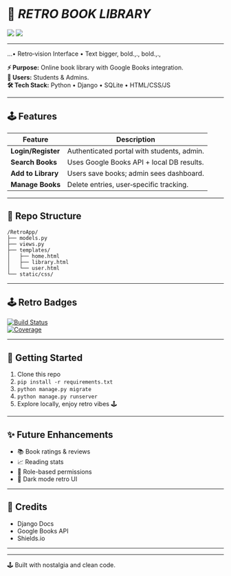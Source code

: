 # 🌌 *RETRO BOOK LIBRARY*

[![][build-shield]][build-status] [![][coverage-shield]][coverage-link]

* * *

…• Retro‑vision Interface • Text bigger, bold.,., bold.,.,

**⚡ Purpose:** Online book library with Google Books integration.  
**👥 Users:** Students & Admins.  
**🛠️ Tech Stack:** Python • Django • SQLite • HTML/CSS/JS

---

## 🕹️ Features

| Feature                    | Description                                    |
|----------------------------|------------------------------------------------|
| **Login/Register**         | Authenticated portal with students, admin.   |
| **Search Books**           | Uses Google Books API + local DB results.     |
| **Add to Library**         | Users save books; admin sees dashboard.       |
| **Manage Books**           | Delete entries, user‑specific tracking.       |

---

## 🧰 Repo Structure

```
/RetroApp/
├── models.py
├── views.py
├── templates/
│   ├── home.html
│   ├── library.html
│   └── user.html
└── static/css/
```

---

## 🕹️ Retro Badges

[![Build Status](https://img.shields.io/github/workflow/status/You/Repo/CI?style=for-the-badge)](https://github.com/You/Repo/actions)  
[![Coverage](https://img.shields.io/badge/Coverage-85%25-brightgreen?style=for-the-badge)](...)

---

## 💾 Getting Started

1. Clone this repo  
2. `pip install -r requirements.txt`  
3. `python manage.py migrate`  
4. `python manage.py runserver`  
5. Explore locally, enjoy retro vibes 🕹️

---

## ✨ Future Enhancements

- 📚 Book ratings & reviews
- 📈 Reading stats
- 🔐 Role-based permissions
- 🎨 Dark mode retro UI

---

## 🙌 Credits

- Django Docs
- Google Books API
- Shields.io

---

[build-shield]: https://img.shields.io/badge/CI-passing-green.svg?style=for-the-badge  
[build-status]: https://github.com/You/Repo/actions  
[coverage-shield]: https://img.shields.io/badge/Coverage-85%25-brightgreen.svg?style=for-the-badge  
[coverage-link]: https://codecov.io/gh/You/Repo

---

🕹️ Built with nostalgia and clean code.

